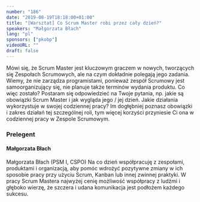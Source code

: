 ```yaml
---
number: "186"
date: "2019-08-19T18:18:00+01:00"
title: "[Warsztat] Co Scrum Master robi przez cały dzień?"
speakers: "Małgorzata Błach"
lang: "pl"
sponsors: ["pkobp"]
videoURL: ""
draft: false
---
```


Mówi się, że Scrum Master jest kluczowym graczem w nowych, tworzących się Zespołach Scrumowych, ale na czym dokładnie polegają jego zadania.
Wiemy, że nie zarządza programistami, ponieważ zespół Scrumowy jest samoorganizujący się, nie planuje także terminów wydania produktu. Co więc zostało?
Postaram się odpowiedzieć na Twoje pytania, np. jakie są obowiązki Scrum Master i jak wygląda jego / jej dzień. Jakie działania wykorzystuje w swojej codziennej pracy? Im dogłębniej poznasz obowiązki i zakres działań tej szczególnej roli, tym więcej korzyści przyniesie Ci ona w codziennej pracy w Zespole Scrumowym.

### Prelegent

#### Małgorzata Błach
Małgorzata Błach (PSM I, CSPO) Na co dzień współpracuję z zespołami, produktami i organizacją, aby pomóc wdrożyć pozytywne zmiany w ich sposobie pracy przy użyciu Scrum, Kanban lub innej zwinnej praktyki. W pracy Scrum Mastera najwyżej cenię możliwość współpracy z ludźmi i głęboko wierzę, że szczera i udana komunikacja jest podłożem każdego sukcesu.